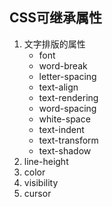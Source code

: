 
## CSS可继承属性
1. 文字排版的属性
   * font
   * word-break
   * letter-spacing
   * text-align
   * text-rendering
   * word-spacing
   * white-space
   * text-indent
   * text-transform
   * text-shadow
2. line-height
3. color
4. visibility
5. cursor